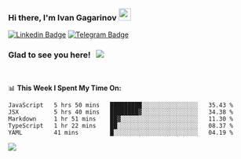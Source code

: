 ### Hi there, I'm Ivan Gagarinov <img src="https://media.giphy.com/media/hvRJCLFzcasrR4ia7z/giphy.gif" width="25px">

[![Linkedin Badge](https://img.shields.io/badge/-LinkedIn-0e76a8?style=flat-square&logo=Linkedin&logoColor=white)](https://linkedin.com/in/ivan-gagarinov-142ba3141/)
[![Telegram Badge](https://img.shields.io/badge/-Telegram-0088cc?style=flat-square&logo=Telegram&logoColor=white)](https://t.me/igagarinov)

### Glad to see you here! &nbsp; ![](https://visitor-badge.glitch.me/badge?page_id=dzencot.dzencot)

</br>

📊 **This Week I Spent My Time On:**
<!--START_SECTION:waka-->
```text
JavaScript   5 hrs 50 mins   █████████░░░░░░░░░░░░░░░░   35.43 % 
JSX          5 hrs 40 mins   ████████▓░░░░░░░░░░░░░░░░   34.38 % 
Markdown     1 hr 51 mins    ██▓░░░░░░░░░░░░░░░░░░░░░░   11.30 % 
TypeScript   1 hr 22 mins    ██░░░░░░░░░░░░░░░░░░░░░░░   08.37 % 
YAML         41 mins         █░░░░░░░░░░░░░░░░░░░░░░░░   04.19 % 
```
<!--END_SECTION:waka-->

[![](https://github-readme-stats.vercel.app/api?username=dzencot&theme=gruvbox)](https://github.com/dzencot)
